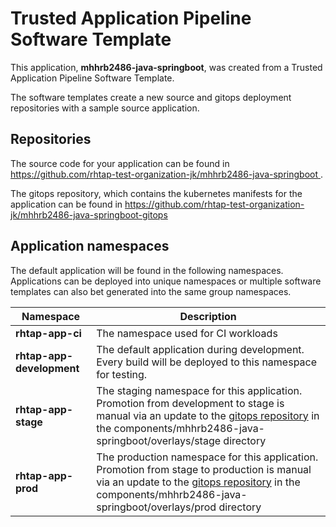 # Trusted Application Pipeline Software Template

This application, **mhhrb2486-java-springboot**, was created from a Trusted Application Pipeline Software Template.

The software templates create a new source and gitops deployment repositories with a sample source application. 

## Repositories

The source code for your application can be found in [https://github.com/rhtap-test-organization-jk/mhhrb2486-java-springboot ](https://github.com/rhtap-test-organization-jk/mhhrb2486-java-springboot ).
 
The gitops repository, which contains the kubernetes manifests for the application can be found in 
[https://github.com/rhtap-test-organization-jk/mhhrb2486-java-springboot-gitops ](https://github.com/rhtap-test-organization-jk/mhhrb2486-java-springboot-gitops ) 

## Application namespaces 

The default application will be found in the following namespaces. Applications can be deployed into unique namespaces or multiple software templates can also bet generated into the same group namespaces.  

|  Namespace   |  Description   |  
| -------- | -------- |
| **rhtap-app-ci** | The namespace used for CI workloads |
| **rhtap-app-development** | The default application during development. Every build will be deployed to this namespace for testing. |
| **rhtap-app-stage** | The staging namespace for this application. Promotion from development to stage is manual via an update to the [gitops repository](https://github.com/rhtap-test-organization-jk/mhhrb2486-java-springboot-gitops ) in the components/mhhrb2486-java-springboot/overlays/stage directory |
| **rhtap-app-prod** | The production namespace for this application. Promotion from stage to production is manual via an update to the [gitops repository](https://github.com/rhtap-test-organization-jk/mhhrb2486-java-springboot-gitops ) in the components/mhhrb2486-java-springboot/overlays/prod directory |